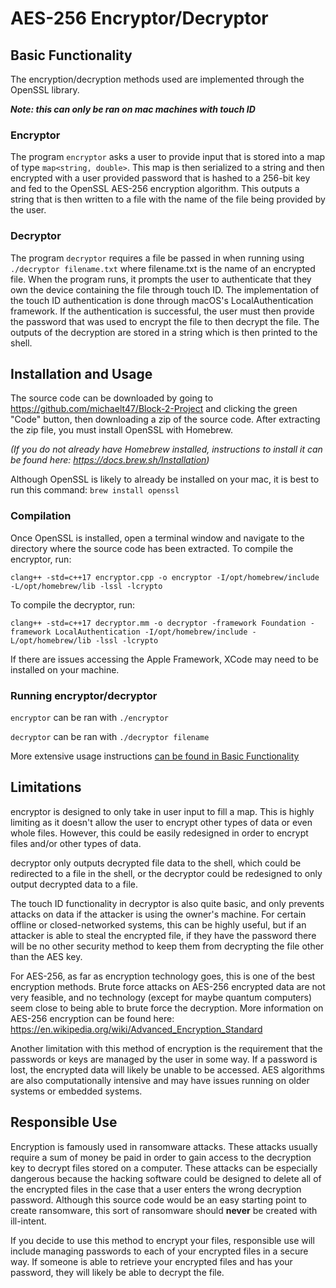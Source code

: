 # AES-256 Encryptor/Decryptor

<a name="basic-functionality"></a>
## Basic Functionality

The encryption/decryption methods used are implemented through the OpenSSL library. 

**_Note: this can only be ran on mac machines with touch ID_**

### Encryptor

The program `encryptor` asks a user to provide input that is stored into a map of type `map<string, double>`. 
This map is then serialized to a string and then encrypted with a user provided password that is hashed to a 256-bit
key and fed to the OpenSSL AES-256 encryption algorithm. This outputs a string that is then written to a file with 
the name of the file being provided by the user.

### Decryptor

The program `decryptor` requires a file be passed in when running using `./decryptor filename.txt` where filename.txt is
the name of an encrypted file. When the program runs, it prompts the user to authenticate that they own the device containing
the file through touch ID. The implementation of the touch ID authentication is done through macOS's LocalAuthentication framework.
If the authentication is successful, the user must then provide the password that was used to encrypt the file to then
decrypt the file. The outputs of the decryption are stored in a string which is then printed to the shell.

## Installation and Usage

The source code can be downloaded by going to https://github.com/michaelt47/Block-2-Project and clicking the green "Code" button,
then downloading a zip of the source code. After extracting the zip file, you must install OpenSSL with Homebrew. 

*(If you do not already have Homebrew installed, instructions to install it can be found here: https://docs.brew.sh/Installation)*

Although OpenSSL is likely to already be installed on your mac, it is best to run this command: 
`brew install openssl`

### Compilation

Once OpenSSL is installed, open a terminal window and navigate to the directory where the source code has been extracted.
To compile the encryptor, run: 

`clang++ -std=c++17 encryptor.cpp -o encryptor -I/opt/homebrew/include -L/opt/homebrew/lib -lssl -lcrypto`

To compile the decryptor, run: 

`clang++ -std=c++17 decryptor.mm -o decryptor -framework Foundation -framework LocalAuthentication -I/opt/homebrew/include -L/opt/homebrew/lib -lssl -lcrypto`

If there are issues accessing the Apple Framework, XCode may need to be installed on your machine.

### Running encryptor/decryptor

`encryptor` can be ran with `./encryptor`

`decryptor` can be ran with `./decryptor filename`

More extensive usage instructions [can be found in Basic Functionality](#basic-functionality)

## Limitations

encryptor is designed to only take in user input to fill a map. This is highly limiting as it doesn't allow the user to
encrypt other types of data or even whole files. However, this could be easily redesigned in order to encrypt files and/or
other types of data.

decryptor only outputs decrypted file data to the shell, which could be redirected to a file in the shell, or the decryptor
could be redesigned to only output decrypted data to a file. 

The touch ID functionality in decryptor is also quite basic, and only prevents attacks on data if the attacker
is using the owner's machine. For certain offline or closed-networked systems, this can be highly useful, but if
an attacker is able to steal the encrypted file, if they have the password there will be no other security method to keep them
from decrypting the file other than the AES key. 

For AES-256, as far as encryption technology goes, this is one of the best encryption methods. Brute force attacks on AES-256 encrypted data are
not very feasible, and no technology (except for maybe quantum computers) seem close to being able to brute force the decryption.
More information on AES-256 encryption can be found here: https://en.wikipedia.org/wiki/Advanced_Encryption_Standard

Another limitation with this method of encryption is the requirement that the passwords or keys are managed by the user
in some way. If a password is lost, the encrypted data will likely be unable to be accessed. 
AES algorithms are also computationally intensive and may have issues running on older systems or embedded systems.

## Responsible Use

Encryption is famously used in ransomware attacks. These attacks usually require a sum of money be paid in order to gain
access to the decryption key to decrypt files stored on a computer. These attacks can be especially dangerous because 
the hacking software could be designed to delete all of the encrypted files in the case that a user enters the wrong decryption
password. Although this source code would be an easy starting point to create ransomware, this sort of ransomware should **never** be created with ill-intent.

If you decide to use this method to encrypt your files, responsible use will include managing passwords to each of your encrypted files
in a secure way. If someone is able to retrieve your encrypted files and has your password, they will likely be able to decrypt the file.








